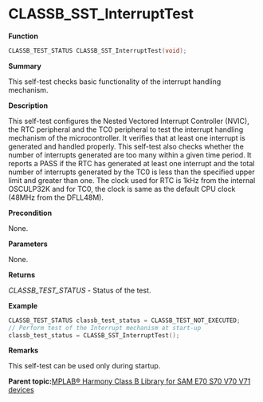 # CLASSB\_SST\_InterruptTest

**Function**

```c
CLASSB_TEST_STATUS CLASSB_SST_InterruptTest(void);
```

**Summary**

This self-test checks basic functionality of the interrupt handling mechanism.

**Description**

This self-test configures the Nested Vectored Interrupt Controller \(NVIC\), the RTC peripheral and the TC0 peripheral to test the interrupt handling mechanism of the microcontroller. It verifies that at least one interrupt is generated and handled properly. This self-test also checks whether the number of interrupts generated are too many within a given time period. It reports a PASS if the RTC has generated at least one interrupt and the total number of interrupts generated by the TC0 is less than the specified upper limit and greater than one. The clock used for RTC is 1kHz from the internal OSCULP32K and for TC0, the clock is same as the default CPU clock \(48MHz from the DFLL48M\).

**Precondition**

None.

**Parameters**

None.

**Returns**

*CLASSB\_TEST\_STATUS* - Status of the test.

**Example**

```c
CLASSB_TEST_STATUS classb_test_status = CLASSB_TEST_NOT_EXECUTED;
// Perform test of the Interrupt mechanism at start-up
classb_test_status = CLASSB_SST_InterruptTest();
```

**Remarks**

This self-test can be used only during startup.

**Parent topic:**[MPLAB® Harmony Class B Library for SAM E70 S70 V70 V71 devices](GUID-85C09776-46F4-43A4-9FA5-26997226A3EA.md)


